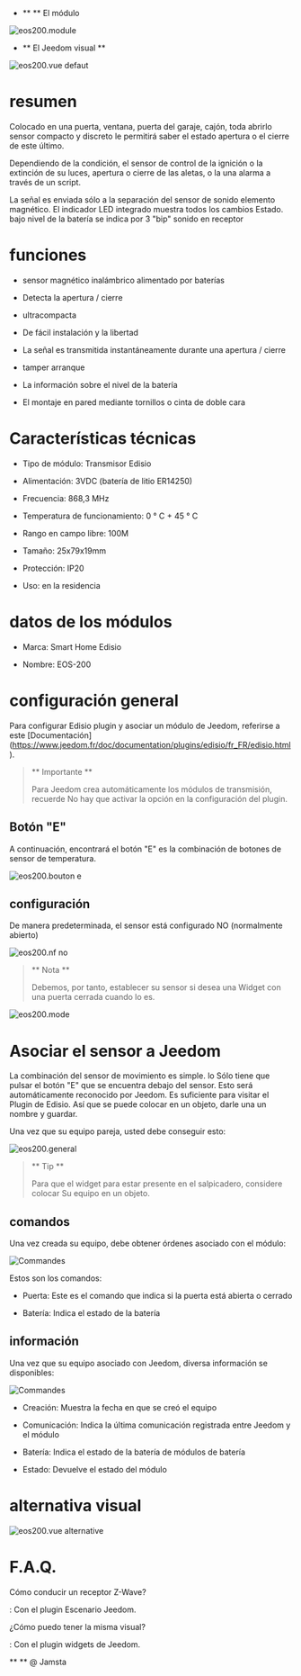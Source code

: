 -   ** ** El módulo

![eos200.module](../images/eos200/eos200.module.jpg)

-   ** El Jeedom visual **

![eos200.vue defaut](../images/eos200/eos200.vue-defaut.jpg)

resumen
======

Colocado en una puerta, ventana, puerta del garaje, cajón, toda abrirlo
sensor compacto y discreto le permitirá saber el estado
apertura o el cierre de este último.

Dependiendo de la condición, el sensor de control de la ignición o la extinción de su
luces, apertura o cierre de las aletas, o la
una alarma a través de un script.

La señal es enviada sólo a la separación del sensor de sonido
elemento magnético. El indicador LED integrado muestra todos los cambios
Estado. bajo nivel de la batería se indica por 3 "bip" sonido en
receptor

funciones
=========

-   sensor magnético inalámbrico alimentado por baterías

-   Detecta la apertura / cierre

-   ultracompacta

-   De fácil instalación y la libertad

-   La señal es transmitida instantáneamente durante una apertura / cierre

-   tamper arranque

-   La información sobre el nivel de la batería

-   El montaje en pared mediante tornillos o cinta de doble cara

Características técnicas
===========================

-   Tipo de módulo: Transmisor Edisio

-   Alimentación: 3VDC (batería de litio ER14250)

-   Frecuencia: 868,3 MHz

-   Temperatura de funcionamiento: 0 ° C + 45 ° C

-   Rango en campo libre: 100M

-   Tamaño: 25x79x19mm

-   Protección: IP20

-   Uso: en la residencia

datos de los módulos
=================

-   Marca: Smart Home Edisio

-   Nombre: EOS-200

configuración general
======================

Para configurar Edisio plugin y asociar un módulo de Jeedom,
referirse a este
[Documentación] (https://www.jeedom.fr/doc/documentation/plugins/edisio/fr_FR/edisio.html).

> ** Importante **
>
> Para Jeedom crea automáticamente los módulos de transmisión, recuerde
> No hay que activar la opción en la configuración del plugin.

Botón "E"
----------

A continuación, encontrará el botón "E" es la combinación de botones de
sensor de temperatura.

![eos200.bouton e](../images/eos200/eos200.bouton-e.jpg)

configuración
-------------

De manera predeterminada, el sensor está configurado NO (normalmente abierto)

![eos200.nf no](../images/eos200/eos200.nf-no.jpg)

> ** Nota **
>
> Debemos, por tanto, establecer su sensor si desea una
> Widget con una puerta cerrada cuando lo es.

![eos200.mode](../images/eos200/eos200.mode.jpg)

Asociar el sensor a Jeedom
===============================

La combinación del sensor de movimiento es simple. lo
Sólo tiene que pulsar el botón "E" que se encuentra debajo del sensor. Esto será
automáticamente reconocido por Jeedom. Es suficiente para visitar el
Plugin de Edisio. Así que se puede colocar en un objeto, darle una
un nombre y guardar.

Una vez que su equipo pareja, usted debe conseguir esto:

![eos200.general](../images/eos200/eos200.general.jpg)

> ** Tip **
>
> Para que el widget para estar presente en el salpicadero, considere colocar
> Su equipo en un objeto.

comandos
---------

Una vez creada su equipo, debe obtener órdenes
asociado con el módulo:

![Commandes](../images/eos200/eos200.commandes.jpg)

Estos son los comandos:

-   Puerta: Este es el comando que indica si la puerta está abierta o
    cerrado

-   Batería: Indica el estado de la batería

información
------------

Una vez que su equipo asociado con Jeedom, diversa información se
disponibles:

![Commandes](../images/eos200/eos200.informations.jpg)

-   Creación: Muestra la fecha en que se creó el equipo

-   Comunicación: Indica la última comunicación registrada entre
    Jeedom y el módulo

-   Batería: Indica el estado de la batería de módulos de batería

-   Estado: Devuelve el estado del módulo

alternativa visual
=================

![eos200.vue alternative](../images/eos200/eos200.vue-alternative.jpg)

F.A.Q.
======

Cómo conducir un receptor Z-Wave?

: Con el plugin Escenario Jeedom.

¿Cómo puedo tener la misma visual?

: Con el plugin widgets de Jeedom.

** ** @ Jamsta
